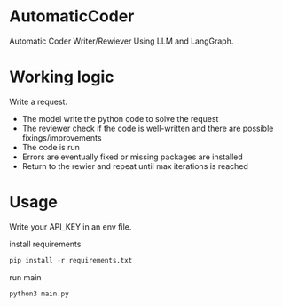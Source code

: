 # AutomaticCoder
Automatic Coder Writer/Rewiever Using LLM and LangGraph.

# Working logic
Write a request.

- The model write the python code to solve the request
- The reviewer check if the code is well-written and there are possible fixings/improvements
- The code is run
- Errors are eventually fixed or missing packages are installed
- Return to the rewier and repeat until max iterations is reached
   
# Usage

Write your API_KEY in an env file.

install requirements

```python 
pip install -r requirements.txt
```

run main

```python 
python3 main.py
```

